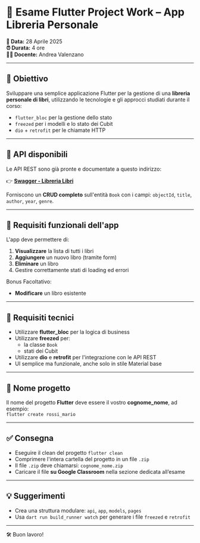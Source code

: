# 📝 Esame Flutter Project Work – App Libreria Personale

**📅 Data:** 28 Aprile 2025  
**⏰ Durata:** 4 ore  
**👨‍🏫 Docente:** Andrea Valenzano

---

## 🎯 Obiettivo

Sviluppare una semplice applicazione Flutter per la gestione di una **libreria personale di libri**, utilizzando le tecnologie e gli approcci studiati durante il corso:

- `flutter_bloc` per la gestione dello stato  
- `freezed` per i modelli e lo stato dei Cubit  
- `dio` + `retrofit` per le chiamate HTTP

---

## 🔗 API disponibili

Le API REST sono già pronte e documentate a questo indirizzo:

👉 **[Swagger - Libreria Libri](https://app.swaggerhub.com/apis-docs/andrea-13f/book_library/1.0.0)**

Forniscono un **CRUD completo** sull'entità `Book` con i campi: `objectId`, `title`, `author`, `year`, `genre`.

---

## 📱 Requisiti funzionali dell'app

L'app deve permettere di:

1. **Visualizzare** la lista di tutti i libri
2. **Aggiungere** un nuovo libro (tramite form)
3. **Eliminare** un libro
4. Gestire correttamente stati di loading ed errori

Bonus Facoltativo:

- **Modificare** un libro esistente

---

## 🧩 Requisiti tecnici

- Utilizzare **flutter_bloc** per la logica di business
- Utilizzare **freezed** per:
  - la classe `Book`
  - stati dei Cubit
- Utilizzare **dio** e **retrofit** per l'integrazione con le API REST
- UI semplice ma funzionale, anche solo in stile Material base

---

## 📂 Nome progetto

Il nome del progetto **Flutter** deve essere il vostro **cognome_nome**, ad esempio:  
`flutter create rossi_mario`

---

## ✅ Consegna

- Eseguire il clean del progetto `flutter clean`
- Comprimere l'intera cartella del progetto in un file `.zip`  
- Il file `.zip` deve chiamarsi: `cognome_nome.zip`  
- Caricare il file **su Google Classroom** nella sezione dedicata all’esame

---

## 💡 Suggerimenti

- Crea una struttura modulare: `api`, `app`, `models`, `pages`
- Usa `dart run build_runner watch` per generare i file `freezed` e `retrofit`

---

🛠 Buon lavoro!
